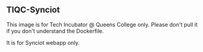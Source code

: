 ## TIQC-Synciot
This image is for Tech Incubator @ Queens College only. Please don't pull it if you don't understand the Dockerfile.

It is for Synciot webapp only.

